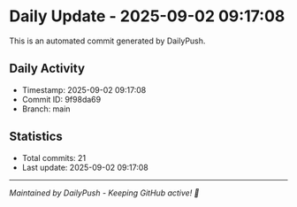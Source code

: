 # Daily Update - 2025-09-02 09:17:08

This is an automated commit generated by DailyPush.

## Daily Activity
- Timestamp: 2025-09-02 09:17:08
- Commit ID: 9f98da69
- Branch: main

## Statistics
- Total commits: 21
- Last update: 2025-09-02 09:17:08

---
*Maintained by DailyPush - Keeping GitHub active! 🚀*
